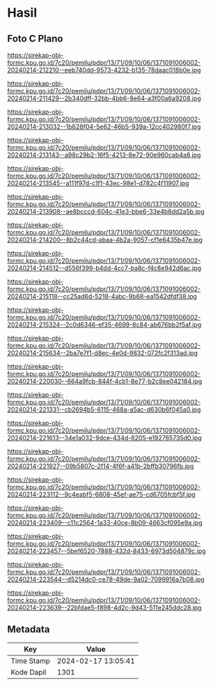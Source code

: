 # Hasil

## Foto C Plano

https://sirekap-obj-formc.kpu.go.id/7c20/pemilu/pdpr/13/71/09/10/06/1371091006002-20240214-212210--eeb740dd-9573-4232-b135-78daac018b0e.jpg

https://sirekap-obj-formc.kpu.go.id/7c20/pemilu/pdpr/13/71/09/10/06/1371091006002-20240214-211429--2b340dff-32bb-4bb6-8e64-a3f00a6a9208.jpg

https://sirekap-obj-formc.kpu.go.id/7c20/pemilu/pdpr/13/71/09/10/06/1371091006002-20240214-213032--1b628f04-5e62-46b5-939a-12cc402980f7.jpg

https://sirekap-obj-formc.kpu.go.id/7c20/pemilu/pdpr/13/71/09/10/06/1371091006002-20240214-213143--a98c29b2-16f5-4213-8e72-90e960cab4a8.jpg

https://sirekap-obj-formc.kpu.go.id/7c20/pemilu/pdpr/13/71/09/10/06/1371091006002-20240214-213545--a111f97d-c1f1-43ec-98e1-d782c4f11907.jpg

https://sirekap-obj-formc.kpu.go.id/7c20/pemilu/pdpr/13/71/09/10/06/1371091006002-20240214-213908--ae8bcccd-604c-41e3-bbe6-33e4b8dd2a5b.jpg

https://sirekap-obj-formc.kpu.go.id/7c20/pemilu/pdpr/13/71/09/10/06/1371091006002-20240214-214200--8b2c44cd-abaa-4b2a-9057-cf1e6435b47e.jpg

https://sirekap-obj-formc.kpu.go.id/7c20/pemilu/pdpr/13/71/09/10/06/1371091006002-20240214-214512--d556f399-b4dd-4cc7-ba8c-f4c8e942d6ac.jpg

https://sirekap-obj-formc.kpu.go.id/7c20/pemilu/pdpr/13/71/09/10/06/1371091006002-20240214-215118--cc25ad6d-5218-4abc-9b68-ea1542dfdf38.jpg

https://sirekap-obj-formc.kpu.go.id/7c20/pemilu/pdpr/13/71/09/10/06/1371091006002-20240214-215324--2c0d6346-ef35-4699-8c84-ab676bb2f5af.jpg

https://sirekap-obj-formc.kpu.go.id/7c20/pemilu/pdpr/13/71/09/10/06/1371091006002-20240214-215634--2ba7e7f1-d8ec-4e0d-9832-072fc2f313ad.jpg

https://sirekap-obj-formc.kpu.go.id/7c20/pemilu/pdpr/13/71/09/10/06/1371091006002-20240214-220030--664a9fcb-844f-4cb1-8e77-b2c8ee042184.jpg

https://sirekap-obj-formc.kpu.go.id/7c20/pemilu/pdpr/13/71/09/10/06/1371091006002-20240214-221331--cb2694b5-6115-468a-a5ac-d630b6f045a0.jpg

https://sirekap-obj-formc.kpu.go.id/7c20/pemilu/pdpr/13/71/09/10/06/1371091006002-20240214-221613--34e1a032-9dce-434d-8205-e192765735d0.jpg

https://sirekap-obj-formc.kpu.go.id/7c20/pemilu/pdpr/13/71/09/10/06/1371091006002-20240214-221927--09b5807c-2f14-4f6f-a41b-2bffb30796fb.jpg

https://sirekap-obj-formc.kpu.go.id/7c20/pemilu/pdpr/13/71/09/10/06/1371091006002-20240214-223112--9c4eabf5-6808-45ef-ae75-cd6705fcbf5f.jpg

https://sirekap-obj-formc.kpu.go.id/7c20/pemilu/pdpr/13/71/09/10/06/1371091006002-20240214-223409--c11c2564-1a33-40ce-8b09-4663cf095e9a.jpg

https://sirekap-obj-formc.kpu.go.id/7c20/pemilu/pdpr/13/71/09/10/06/1371091006002-20240214-223457--5bef6520-7888-432d-8433-6973d504879c.jpg

https://sirekap-obj-formc.kpu.go.id/7c20/pemilu/pdpr/13/71/09/10/06/1371091006002-20240214-223544--d5214dc0-ce78-49de-9a02-7099916a7b08.jpg

https://sirekap-obj-formc.kpu.go.id/7c20/pemilu/pdpr/13/71/09/10/06/1371091006002-20240214-223639--22bfdae5-f898-4d2c-9d43-511e245ddc28.jpg


## Metadata

| Key        | Value               |
| ---------- | ------------------- |
| Time Stamp | 2024-02-17 13:05:41 |
| Kode Dapil | 1301                |



